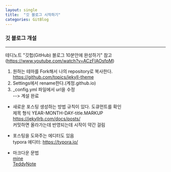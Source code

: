 ```yaml
---
layout: single
title:  "깃 블로그 시작하기"
categories: GitBlog
---
```

### 깃 블로그 개설
***
테디노트 "깃헙(GitHub) 블로그 10분안에 완성하기" 참고  
(<https://www.youtube.com/watch?v=ACzFIAOsfpM>)

1) 원하는 테마를 Fork해서 나의 repository로 복사한다.  
 <https://github.com/topics/jekyll-theme>  
3) Settings에서 rename한다.(계정.github.io)  
4) _config.yml 파일에서 url을 수정  
--> 계설 완료  

+ 새로운 포스팅 생성하는 방법
규칙이 있다. 도큐먼트를 확인  
제목 형식
YEAR-MONTH-DAY-title.MARKUP  
<https://jekyllrb.com/docs/posts/>  
커밋하면 올라가는데 반영되는데 시작이 약간 걸림

+ 포스팅을 도와주는 에디터도 있음  
 typora 에디터: https://typora.io/  

+ 마크다운 문법   
[mine](https://sohyun1489.tistory.com/14)   
[TeddyNote](https://teddylee777.github.io/jekyll/Jekyll-%EC%82%AC%EC%9A%A9%EC%9D%84-%EC%9C%84%ED%95%9C-markdown-%EB%AC%B8%EB%B2%95)
